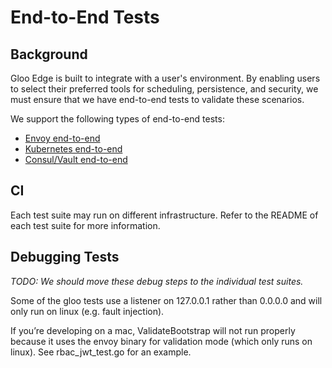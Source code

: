 # End-to-End Tests

## Background

Gloo Edge is built to integrate with a user's environment. By enabling users to select their preferred tools for scheduling, persistence, and security, we must ensure that we have end-to-end tests to validate these scenarios.

We support the following types of end-to-end tests:
- [Envoy end-to-end](./e2e#envoy-end-to-end-tests)
- [Kubernetes end-to-end](./kube2e#kubernetes-end-to-end-tests)
- [Consul/Vault end-to-end](./consulvaulte2e)

## CI
Each test suite may run on different infrastructure. Refer to the README of each test suite for more information.

## Debugging Tests
*TODO: We should move these debug steps to the individual test suites.*

Some of the gloo tests use a listener on 127.0.0.1 rather than 0.0.0.0 and will only run on linux (e.g. fault injection).

If you’re developing on a mac, ValidateBootstrap will not run properly because it uses the envoy binary for validation mode (which only runs on linux). See rbac_jwt_test.go for an example.